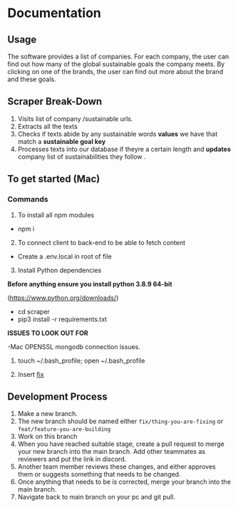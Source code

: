 # Documentation


## Usage

The software provides a list of companies. For each company, the user can find out how many of the global sustainable goals the company meets. By clicking on one of the brands, the user can find out more about the brand and these goals.

## Scraper Break-Down

1. Visits list of company /sustainable urls.
2. Extracts all the texts
3. Checks if texts abide by any sustainable words **values** we have that match a **sustainable goal key**
4. Processes texts into our database if theyre a certain length and **updates** company list of sustainabilities they follow .

## To get started (Mac)

### Commands

1. To install all npm modules
- npm i

2. To connect client to back-end to be able to fetch content
- Create a .env.local in root of file

3. Install Python dependencies

**Before anything ensure you install python 3.8.9 64-bit**

(https://www.python.org/downloads/)

- cd scraper
- pip3 install -r requirements.txt

**ISSUES TO LOOK OUT FOR**

-Mac OPENSSL mongodb connection issues.

1. touch ~/.bash_profile; open ~/.bash_profile

2. Insert [fix](./MDIMAGES/fix.png)

## Development Process

1. Make a new branch.
2. The new branch should be named either `fix/thing-you-are-fixing` or `feat/feature-you-are-building`
3. Work on this branch
4. When you have reached suitable stage, create a pull request to merge your new branch into the main branch. Add other teammates as reviewers and put the link in discord.
5. Another team member reviews these changes, and either approves them or suggests something that needs to be changed.
6. Once anything that needs to be is corrected, merge your branch into the main branch.
7. Navigate back to main branch on your pc and git pull.